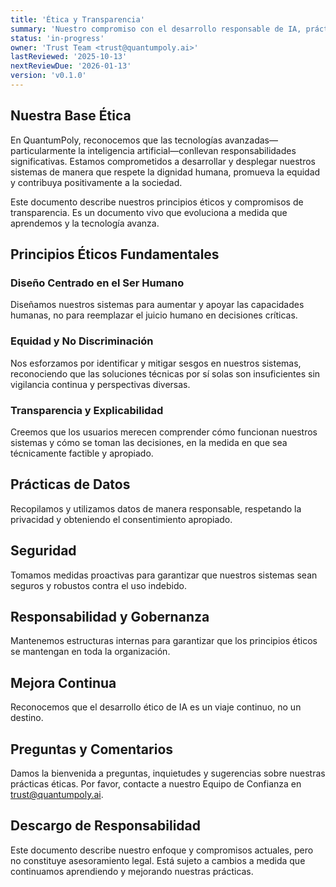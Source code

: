 ```yaml
---
title: 'Ética y Transparencia'
summary: 'Nuestro compromiso con el desarrollo responsable de IA, prácticas transparentes y toma de decisiones éticas en todos los aspectos de nuestro trabajo.'
status: 'in-progress'
owner: 'Trust Team <trust@quantumpoly.ai>'
lastReviewed: '2025-10-13'
nextReviewDue: '2026-01-13'
version: 'v0.1.0'
---
```


## Nuestra Base Ética

En QuantumPoly, reconocemos que las tecnologías avanzadas—particularmente la inteligencia artificial—conllevan responsabilidades significativas. Estamos comprometidos a desarrollar y desplegar nuestros sistemas de manera que respete la dignidad humana, promueva la equidad y contribuya positivamente a la sociedad.

Este documento describe nuestros principios éticos y compromisos de transparencia. Es un documento vivo que evoluciona a medida que aprendemos y la tecnología avanza.

## Principios Éticos Fundamentales

### Diseño Centrado en el Ser Humano

Diseñamos nuestros sistemas para aumentar y apoyar las capacidades humanas, no para reemplazar el juicio humano en decisiones críticas.

### Equidad y No Discriminación

Nos esforzamos por identificar y mitigar sesgos en nuestros sistemas, reconociendo que las soluciones técnicas por sí solas son insuficientes sin vigilancia continua y perspectivas diversas.

### Transparencia y Explicabilidad

Creemos que los usuarios merecen comprender cómo funcionan nuestros sistemas y cómo se toman las decisiones, en la medida en que sea técnicamente factible y apropiado.

## Prácticas de Datos

Recopilamos y utilizamos datos de manera responsable, respetando la privacidad y obteniendo el consentimiento apropiado.

## Seguridad

Tomamos medidas proactivas para garantizar que nuestros sistemas sean seguros y robustos contra el uso indebido.

## Responsabilidad y Gobernanza

Mantenemos estructuras internas para garantizar que los principios éticos se mantengan en toda la organización.

## Mejora Continua

Reconocemos que el desarrollo ético de IA es un viaje continuo, no un destino.

## Preguntas y Comentarios

Damos la bienvenida a preguntas, inquietudes y sugerencias sobre nuestras prácticas éticas. Por favor, contacte a nuestro Equipo de Confianza en trust@quantumpoly.ai.

## Descargo de Responsabilidad

Este documento describe nuestro enfoque y compromisos actuales, pero no constituye asesoramiento legal. Está sujeto a cambios a medida que continuamos aprendiendo y mejorando nuestras prácticas.
